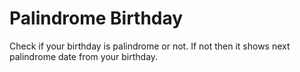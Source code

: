 # Palindrome Birthday
Check if your birthday is palindrome or not. If not then it shows next palindrome date from your birthday. 